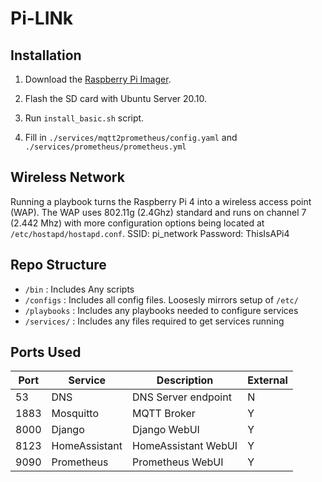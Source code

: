 # Pi-LINk

## Installation 

1. Download the [Raspberry Pi Imager](https://www.raspberrypi.org/software/).

2. Flash the SD card with Ubuntu Server 20.10.

3. Run `install_basic.sh` script.

4. Fill in `./services/mqtt2prometheus/config.yaml` and  `./services/prometheus/prometheus.yml`

## Wireless Network
Running a playbook turns the Raspberry Pi 4 into a wireless access point (WAP). The WAP uses 802.11g (2.4Ghz) standard and runs on channel 7 (2.442 Mhz) with more configuration options being located at `/etc/hostapd/hostapd.conf`. 
SSID: pi_network
Password: ThisIsAPi4

## Repo Structure
 - `/bin` : Includes Any scripts
 - `/configs` : Includes all config files. Loosesly mirrors setup of `/etc/`
 - `/playbooks` : Includes any playbooks needed to configure services
 - `/services/` : Includes any files required to get services running  



## Ports Used
|Port|Service|Description | External
|---|---|---|---|
|53| DNS  | DNS Server endpoint | N
|1883| Mosquitto  | MQTT Broker | Y
|8000| Django  | Django WebUI | Y
|8123| HomeAssistant  | HomeAssistant WebUI | Y
|9090| Prometheus | Prometheus WebUI | Y
